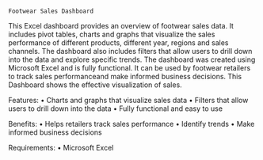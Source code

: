                                                                         Footwear Sales Dashboard

This Excel dashboard provides an overview of footwear sales data. It includes pivot tables, charts and graphs that visualize the sales performance of different products, different year, regions and sales channels. 
The dashboard also includes filters that allow users to drill down into the data and explore specific trends.
The dashboard was created using Microsoft Excel and is fully functional. It can be used by footwear retailers to track sales performanceand make informed business decisions.
This Dashboard shows the effective visualization of sales.

Features:
  •	Charts and graphs that visualize sales data
  •	Filters that allow users to drill down into the data
  •	Fully functional and easy to use

Benefits:
  •	Helps retailers track sales performance
  •	Identify trends
  •	Make informed business decisions

Requirements:
  • Microsoft Excel
